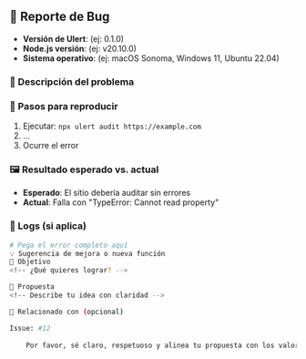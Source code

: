 <!-- 
Antes de crear un issue, busca si ya existe uno similar.
Usa el formato correcto según el tipo de issue.
-->

## 🐞 Reporte de Bug

- **Versión de Ulert**: (ej: 0.1.0)
- **Node.js versión**: (ej: v20.10.0)
- **Sistema operativo**: (ej: macOS Sonoma, Windows 11, Ubuntu 22.04)

### 📌 Descripción del problema
<!-- Describe el bug con detalle -->

### 🔁 Pasos para reproducir
1. Ejecutar: `npx ulert audit https://example.com`
2. ...
3. Ocurre el error

### 🖼️ Resultado esperado vs. actual
- **Esperado**: El sitio debería auditar sin errores
- **Actual**: Falla con "TypeError: Cannot read property"

### 📎 Logs (si aplica)
```bash
# Pega el error completo aquí
💡 Sugerencia de mejora o nueva función 
🎯 Objetivo 
<!-- ¿Qué quieres lograr? -->

📝 Propuesta 
<!-- Describe tu idea con claridad -->

🔗 Relacionado con (opcional) 

Issue: #12 
 
    Por favor, sé claro, respetuoso y alinea tu propuesta con los valores de u-site.app . 
     
